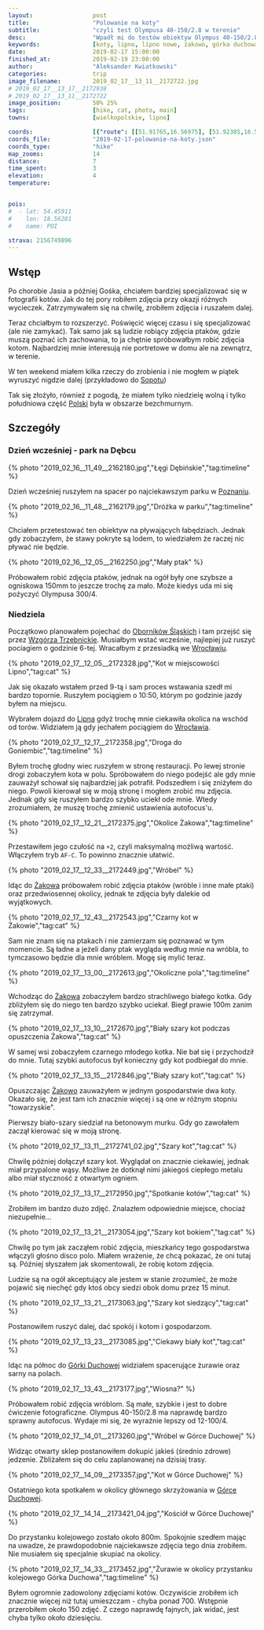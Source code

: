 ```yaml
---
layout:                 post
title:                  "Polowanie na koty"
subtitle:               "czyli test Olympusa 40-150/2.8 w terenie"
desc:                   "Wpadł mi do testów obiektyw Olympus 40-150/2.8. Chciałem przetestować jak nadaje się on do robienia zdjęć kotów, ptaków i innych poruszających się obiektów. Jak bardzo on jest w stanie rozmywać tło, co (ponoć) zawsze jest problemem w systemie M43."
keywords:               [koty, lipno, lipno nowe, żakowo, górka duchowa, leszno, przed wiosną, ciepło]
date:                   2019-02-17 15:00:00
finished_at:            2019-02-19 23:00:00
author:                 "Aleksander Kwiatkowski"
categories:             trip
image_filename:         2019_02_17__13_11__2172722.jpg
# 2019_02_17__13_17__2172938
# 2019_02_17__13_11__2172722
image_position:         50% 25%
tags:                   [hike, cat, photo, main]
towns:                  [wielkopolskie, lipno]

coords:                 [{"route": [[51.91765,16.56975], [51.92385,16.59618], [51.95512,16.58906], [51.95443,16.57704]], "type": "hike"}]
coords_file:            "2019-02-17-polowanie-na-koty.json"
coords_type:            "hike"
map_zooms:              14
distance:               7
time_spent:             3
elevation:              4
temperature:


pois:
#  - lat: 54.45911
#    lon: 18.56281
#    name: POI

strava: 2156749896
---
```


[wiki-sopot]: https://pl.wikipedia.org/wiki/Sopot
[wiki-polska]: https://pl.wikipedia.org/wiki/Polska
[wiki-poznan]: https://pl.wikipedia.org/wiki/Pozna%C5%84
[wiki-wroclaw]: https://pl.wikipedia.org/wiki/Wroc%C5%82aw
[wiki-lipno]: https://pl.wikipedia.org/wiki/Lipno_(wojew%C3%B3dztwo_wielkopolskie)
[wiki-zakowo]: https://pl.wikipedia.org/wiki/%C5%BBakowo_(wojew%C3%B3dztwo_wielkopolskie)
[wiki-gorka-duchowa]: https://pl.wikipedia.org/wiki/G%C3%B3rka_Duchowna
[wiki-oborniki-slaskie]: https://pl.wikipedia.org/wiki/Oborniki_%C5%9Al%C4%85skie
[wiki-wzgorza-trzebnickie]: https://pl.wikipedia.org/wiki/Wzg%C3%B3rza_Trzebnickie

## Wstęp

Po chorobie Jasia a później Gośka, chciałem bardziej specjalizować się
w fotografii kotów. Jak do tej pory robiłem zdjęcia przy okazji różnych wycieczek.
Zatrzymywałem się na chwilę, zrobiłem zdjęcia i ruszałem dalej.

Teraz chciałbym to rozszerzyć. Poświęcić więcej czasu i się specjalizować (ale nie zamykać).
Tak samo jak są ludzie
robiący zdjęcia ptaków, gdzie muszą poznać ich zachowania, to ja chętnie
spróbowałbym robić zdjęcia kotom. Najbardziej mnie interesują nie portretowe w domu
ale na zewnątrz, w terenie.

W ten weekend miałem kilka rzeczy do zrobienia i nie mogłem w piątek
wyruszyć nigdzie dalej (przykładowo do [Sopotu][wiki-sopot])

Tak się złożyło, również z pogodą, że miałem tylko niedzielę wolną i tylko południowa
część [Polski][wiki-polska] była w obszarze bezchmurnym.

## Szczegóły

### Dzień wcześniej - park na Dębcu

{% photo "2019_02_16__11_49__2162180.jpg","Łęgi Dębińskie","tag:timeline" %}

Dzień wcześniej ruszyłem na spacer po najciekawszym parku w [Poznaniu][wiki-poznan].

{% photo "2019_02_16__11_48__2162179.jpg","Dróżka w parku","tag:timeline" %}

Chciałem przetestować ten obiektyw na pływających łabędziach. Jednak gdy zobaczyłem, że
stawy pokryte są lodem, to wiedziałem że raczej nic pływać nie będzie.

{% photo "2019_02_16__12_05__2162250.jpg","Mały ptak" %}

Próbowałem robić zdjęcia ptaków, jednak na ogół były one szybsze a ogniskowa 150mm
to jeszcze trochę za mało. Może kiedys uda mi się pożyczyć Olympusa 300/4.

### Niedziela

Początkowo planowałem pojechać do [Oborników Śląskich][wiki-oborniki-slaskie]
i tam przejść się przez [Wzgórza Trzebnickie][wiki-wzgorza-trzebnickie].
Musiałbym wstać wcześnie, najlepiej już ruszyć pociagiem o godzinie 6-tej.
Wracałbym z przesiadką we [Wrocławiu][wiki-wroclaw].

{% photo "2019_02_17__12_05__2172328.jpg","Kot w miejscowości Lipno","tag:cat" %}

Jak się okazało wstałem przed 9-tą i sam proces wstawania szedł mi bardzo topornie.
Ruszyłem pociągiem o 10:50, którym po godzinie jazdy byłem na miejscu.

Wybrałem dojazd do [Lipna][wiki-lipno] gdyż trochę mnie ciekawiła okolica
na wschód od torów. Widziałem ją gdy jechałem pociągiem do [Wrocławia][wiki-wroclaw].

{% photo "2019_02_17__12_17__2172358.jpg","Droga do Goniembic","tag:timeline" %}

Byłem trochę głodny wiec ruszyłem w stronę restauracji. Po lewej stronie drogi
zobaczyłem kota w polu. Spróbowałem do niego podejść ale gdy mnie
zauważył schował się najbardziej jak potrafił. Podszedłem i się zniżyłem do niego.
Powoli kierował się w moją stronę i mogłem zrobić mu zdjęcia. Jednak gdy się
ruszyłem bardzo szybko uciekł ode mnie. Wtedy zrozumiałem, że muszę trochę zmienić ustawienia
autofocus'u.

{% photo "2019_02_17__12_21__2172375.jpg","Okolice Żakowa","tag:timeline" %}

Przestawiłem jego czułość na `+2`, czyli maksymalną możliwą wartość. Włączyłem
tryb `AF-C`. To powinno znacznie ułatwić.

{% photo "2019_02_17__12_33__2172449.jpg","Wróbel" %}

Idąc do [Żakowa][wiki-zakowo] próbowałem robić zdjęcia ptaków (wróble i inne małe ptaki)
oraz przedwiosennej okolicy, jednak te zdjęcia były dalekie od wyjątkowych.

{% photo "2019_02_17__12_43__2172543.jpg","Czarny kot w Żakowie","tag:cat" %}

Sam nie znam się na ptakach i nie zamierzam się poznawać w tym momencie. Są ładne a jeżeli
dany ptak wygląda według mnie na wróbla, to tymczasowo będzie dla mnie wróblem.
Mogę się mylić teraz.

{% photo "2019_02_17__13_00__2172613.jpg","Okoliczne pola","tag:timeline" %}

Wchodząc do [Żakowa][wiki-zakowo] zobaczyłem bardzo strachliwego
białego kotka. Gdy zbliżyłem się do niego ten bardzo szybko uciekał. Biegł
prawie 100m zanim się zatrzymał.

{% photo "2019_02_17__13_10__2172670.jpg","Biały szary kot podczas opuszczenia Żakowa","tag:cat" %}

W samej wsi zobaczyłem czarnego młodego kotka. Nie bał się i przychodził do mnie.
Tutaj szybki autofocus był konieczny gdy kot podbiegał do mnie.

{% photo "2019_02_17__13_15__2172846.jpg","Biały szary kot","tag:cat" %}

Opuszczając [Żakowo][wiki-zakowo] zauważyłem w jednym gospodarstwie dwa koty.
Okazało się, że jest tam ich znacznie więcej i są one w różnym stopniu "towarzyskie".

Pierwszy biało-szary siedział na betonowym murku. Gdy go zawołałem zaczął kierować się
w moją stronę.

{% photo "2019_02_17__13_11__2172741_02.jpg","Szary kot","tag:cat" %}

Chwilę później dołączył szary kot. Wyglądał on znacznie ciekawiej, jednak miał
przypalone wąsy. Możliwe że dotknął nimi jakiegoś ciepłego metalu albo miał styczność
z otwartym ogniem.

{% photo "2019_02_17__13_17__2172950.jpg","Spotkanie kotów","tag:cat" %}

Zrobiłem im bardzo dużo zdjęć. Znalazłem odpowiednie miejsce, chociaż niezupełnie...

{% photo "2019_02_17__13_21__2173054.jpg","Szary kot bokiem","tag:cat" %}

Chwilę po tym jak zacząłem robić zdjęcia, mieszkańcy tego gospodarstwa
włączyli głośno disco polo. Miałem wrażenie, że chcą pokazać, że oni tutaj są.
Później słyszałem jak skomentowali, że robię kotom zdjęcia.

Ludzie są na ogół akceptujący ale jestem w stanie zrozumieć, że może
pojawić się niechęć gdy ktoś obcy siedzi obok domu przez 15 minut.

{% photo "2019_02_17__13_21__2173063.jpg","Szary kot siedzący","tag:cat" %}

Postanowiłem ruszyć dalej, dać spokój i kotom i gospodarzom.

{% photo "2019_02_17__13_23__2173085.jpg","Ciekawy biały kot","tag:cat" %}

Idąc na północ do [Górki Duchowej][wiki-gorka-duchowa] widziałem spacerujące
żurawie oraz sarny na polach.

{% photo "2019_02_17__13_43__2173177.jpg","Wiosna?" %}

Próbowałem robić zdjęcia wróblom. Są małe, szybkie i jest to dobre
ćwiczenie fotograficzne. Olympus 40-150/2.8 ma naprawdę bardzo sprawny
autofocus. Wydaje mi się, że wyraźnie lepszy od 12-100/4.

{% photo "2019_02_17__14_01__2173260.jpg","Wróbel w Górce Duchowej" %}

Widząc otwarty sklep postanowiłem dokupić jakieś (średnio zdrowe)
jedzenie. Zbliżałem się do celu zaplanowanej na dzisiaj trasy.

{% photo "2019_02_17__14_09__2173357.jpg","Kot w Górce Duchowej" %}

Ostatniego kota spotkałem w okolicy głównego skrzyżowania w
[Górce Duchowej][wiki-gorka-duchowa].

{% photo "2019_02_17__14_14__2173421_04.jpg","Kościół w Górce Duchowej" %}

Do przystanku kolejowego zostało około 800m. Spokojnie szedłem mając na uwadze,
że prawdopodobnie najciekawsze zdjęcia tego dnia zrobiłem.
Nie musiałem się specjalnie skupiać na okolicy.

{% photo "2019_02_17__14_33__2173452.jpg","Żurawie w okolicy przystanku kolejowego Górka Duchowa","tag:timeline" %}

Byłem ogromnie zadowolony zdjęciami kotów. Oczywiście zrobiłem ich znacznie więcej
niż tutaj umieszczam - chyba ponad 700. Wstępnie przerobiłem około 150 zdjęć.
Z czego naprawdę fajnych, jak widać, jest chyba tylko około dziesięciu.
